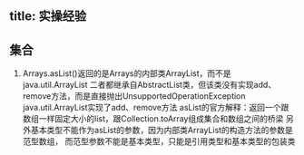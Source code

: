 title: 实操经验
---

## 集合
1. Arrays.asList()返回的是Arrays的内部类ArrayList，而不是java.util.ArrayList
   二者都继承自AbstractList类，但该类没有实现add、remove方法，而是直接抛出UnsupportedOperationException
   java.util.ArrayList实现了add、remove方法
   asList的官方解释：返回一个跟数组一样固定大小的list，跟Collection.toArray组成集合和数组之间的桥梁
   另外基本类型不能作为asList的参数，因为内部类ArrayList的构造方法的参数是范型数组，
   而范型参数不能是基本类型，只能是引用类型和基本类型的包装类